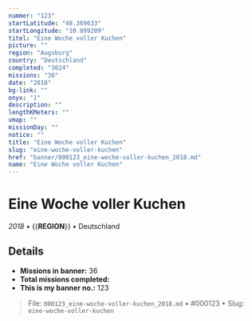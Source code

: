 ```yaml
---
nummer: "123"
startLatitude: "48.369633"
startLongitude: "10.899209"
titel: "Eine Woche voller Kuchen"
picture: ""
region: "Augsburg"
country: "Deutschland"
completed: "3024"
missions: "36"
date: "2018"
bg-link: ""
onyx: "1"
description: ""
lengthKMeters: ""
umap: ""
missionDay: ""
notice: ""
title: "Eine Woche voller Kuchen"
slug: "eine-woche-voller-kuchen"
href: "banner/000123_eine-woche-voller-kuchen_2018.md"
name: "Eine Woche voller Kuchen"
---
```

# Eine Woche voller Kuchen

*2018* • {{__REGION__}} • Deutschland





## Details

- **Missions in banner:** 36
- **Total missions completed:** 
- **This is my banner no.:** 123






> File: `000123_eine-woche-voller-kuchen_2018.md` • #000123 • Slug: `eine-woche-voller-kuchen`
